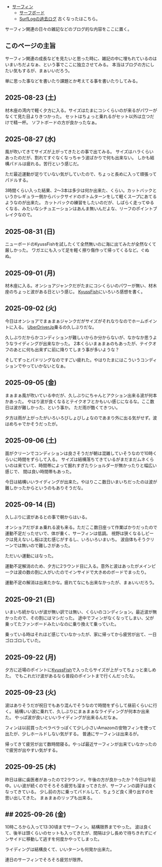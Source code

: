 - [サーフィン](%E3%82%B5%E3%83%BC%E3%83%95%E3%82%A3%E3%83%B3)
  - [サーフボード](%E3%82%B5%E3%83%BC%E3%83%95%E3%83%9C%E3%83%BC%E3%83%89)
  - [SurfLogの過去ログ](SurfLog%E3%81%AE%E9%81%8E%E5%8E%BB%E3%83%AD%E3%82%B0) 古くなったはこちら。

サーフィン関連の日々の雑記などのブログ的な内容をここに置く。

## このページの主旨

サーフィン関連の成長などを見たいと思った時に、雑記の中に埋もれているのはいまいちだよなぁ、という事でここに独立させてみる。
本当はブログの方にしたい気もするが、まぁいいだろう。

単に思った事などを書いたり課題とか考えてる事を書いたりしてみる。


## 2025-08-23 (土)

材木座の湾内で軽く夕方に入る。サイズはたまにコシくらいのが来るがパワーがなくて見た目よりきつかった。
セットはちょっと乗れるがセット以外は立つだけで精一杯。
ソフトボードの方が良かったなぁ。

## 2025-08-27 (水)

風が吹いてきてサイズが上がってきたとの事で出てみる。
サイズはハラくらいあったのだが、割れてすぐなくなっちゃう波ばかりで何も出来ない。
しかも結構パドルは疲れる。苦行という感じだ。

ただ最近運動が足りていない気がしていたので、ちょっと長めに入って頑張ってパドルする。

3時間くらい入った結果、2〜3本は多少は何か出来た、くらい。カットバックというかレギュラー側からバックサイドのボトムターンをして軽くスープにあてるようなのが出来た。
カットバックの練習をしたいのだが、しばらく走ってゆるくなる、みたいなシチュエーションはあんま無いんだよな、リーフのポイントブレイクなので。

## 2025-08-31 (日)

ニューボードのKyussFishを試したくて全然無いのに海に出てみたが全然なくて厳しかった。
ワガエにも入って足を軽く擦り傷作って帰ってくるなど。ぐぬぬ。

## 2025-09-01 (月)

材木座に入る。オンショアジャンクだがたまにコシくらいのパワーが無い、材木座のちょっと波がある日という感じ。
[KyussFish](KyussFish)にいろいろ感想を書く。

## 2025-09-02 (火)

今日はオンショアでまぁまぁジャンクだがサイズがそれなりなのでホームポイントに入る。
[UberDriverJp](UberDriverJp)乗るの久しぶりだな。

久しぶりだからかコンディションが難しいからか分からないが、なかなか思うようなライディングが出来なかった。
2本くらいまぁまぁのもあったが、テイクオフのあとに何も出来ずに前に降りてしまう事が多いような？

そしてずっとパドリングなのですごい疲れた。やはりたまにはこういうコンディションでやっていかないとなぁ。

## 2025-09-05 (金)

まぁまぁ風が吹いている中だが、久しぶりにちゃんとアクション出来る波が何本かあった。
やはり波が良くなるとテイクオフとかもいい感じになるな。ここ数日は波が難しかった、という事か。
ただ雨が酷くてきつい。

夕方は雨が上がったがいろいろびしょびしょなのであまり外に出る気がせず。波はめちゃでかそうだったが。

## 2025-09-06 (土)

面がクリーンでコンディションは良さそうだが朝は混雑していそうなので10時くらいに時間をずらして入る。
サイズは結構落ちてきているがまだまだムネくらいのは来ていて、時間帯によって掘れすぎたりショルダーが無かったりと幅広い感じで、
間は良い時間帯もあった。

今日は結構いいライディングが出来た。やはりここ数日いまいちだったのは波が難しかったからというのもありそうだな。

## 2025-09-14 (日)

久しぶりに波があるとの事で朝からはいる。

オンショアだがまぁ乗れる波も来る。ただここ数日座って作業ばかりだったので運動不足だったせいで、体が重く、サーフィンは低調。
視野は狭くなるしピークは見えないし板は沈む感じがするし、いろいろいまいち。
波自体もそうクリーンでは無いので難しさがあった。

ただいい運動にはなった。

運動不足解消のため、夕方に2ラウンド目に入る。意外と波はあったがメインピークは波の数の割に人がいたのでインサイドで大きめのボードでまったり。

運動不足の解消は出来たかな。疲れてなにも出来なかったが、まぁいいだろう。

## 2025-09-21 (日)

いまいち続かないが波が無い訳では無い、くらいのコンディション。最近波が無かったので、その割にはマシだった。
途中でフィンがなくなってしまい、父が乗ってたファンボードみたいなのに乗り換えて乗っていた。

乗っている時はそれほど感じていなかったが、家に帰ってから疲労が出て、一日ゴロゴロしていた。

## 2025-09-22 (月)

夕方に近場のポイントに[KyussFish](KyussFish)で入ったらサイズが上がってちょっと楽しめた。
でもこれだけ波があるなら普段のポイントまで行くんだったな。

## 2025-09-23 (火)

波はありそうだが祝日でもあり混んでそうなので時間をずらして昼前くらいに行く。
結構いい波に乗れて、久しぶりにまぁまぁなライディングが何本か出来た。
やっぱ波が良いといいライディングが出来るんだなぁ。

フィンは以前買ったペラペラっぽくて少し小さいAmazonの安物フィンを使って出たが、少しホールドしない気がする。
普通にサーフィンは出来るが。

帰ってきて疲労が出て数時間寝る。やっぱ最近サーフィンが出来ていなかったので疲労が出やすい気がする。

## 2025-09-25 (木)

昨日は昼に歯医者があったので2ラウンド。午後の方が良かったか？今日は午前中。いい波が続くのでそろそろ疲労も溜まってきたが、サーフィンの調子は良くなってきている。
少し前の方に乗ってパドルして、ちょうど良く滑り出すのを思い出してきた。
まぁまぁのリップも出来る。

## ## 2025-09-26 (金)

10時ころから入って13:30頃までサーフィン。結構限界までやった。
波は良くて、後半は頭くらいのセットも入ってきたが、間隔は少し長めで待ちきれずにインサイドに移動して逃すを何度かやってしまった。

ライディングは結構良くて、いいターンも何発か出来た。

連日のサーフィンでそろそろ疲労が限界。